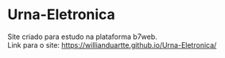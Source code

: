 # Urna-Eletronica

Site criado para estudo na plataforma b7web.<br/>
Link para o site: https://willianduartte.github.io/Urna-Eletronica/
